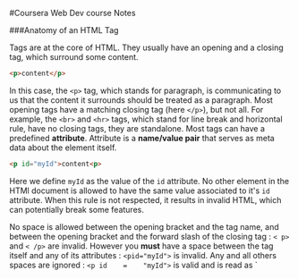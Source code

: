 #Coursera Web Dev course Notes

###Anatomy of an HTML Tag

Tags are at the core of HTML.
They usually have an opening and a closing tag, which surround some content.

```html
<p>content</p>
```
In this case, the `<p>` tag, which stands for paragraph, is communicating to us that the content it surrounds should be treated as a paragraph.
Most opening tags have a matching closing tag (here `</p>`), but not all.
For example, the `<br>` and `<hr>` tags, which stand for line break and horizontal rule, have no closing tags, they are standalone.
Most tags can have a predefined **attribute**. Attribute is a **name/value pair** that serves as meta data about the element itself. 

```html
<p id="myId">content<p>
```
Here we define `myId` as the value of the `id` attribute.
No other element in the HTMl document is allowed to have the same value associated to it's `id` attribute. When this rule is not respected, it results in invalid HTML, which can potentially break some features.

No space is allowed between the opening bracket and the tag name, and between the opening bracket and the forward slash of the closing tag : `< p>` and `< /p>` are invalid.
However you **must** have a space between the tag itself and any of its attributes : `<pid="myId">` is invalid.
Any and all others spaces are ignored : `<p id    =    "myId">` is valid and is read as `<p id="myId">